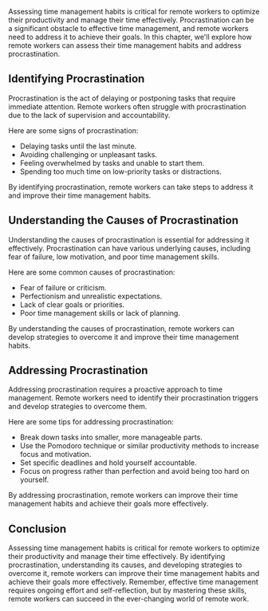 
Assessing time management habits is critical for remote workers to optimize their productivity and manage their time effectively. Procrastination can be a significant obstacle to effective time management, and remote workers need to address it to achieve their goals. In this chapter, we'll explore how remote workers can assess their time management habits and address procrastination.

Identifying Procrastination
---------------------------

Procrastination is the act of delaying or postponing tasks that require immediate attention. Remote workers often struggle with procrastination due to the lack of supervision and accountability.

Here are some signs of procrastination:

- Delaying tasks until the last minute.
- Avoiding challenging or unpleasant tasks.
- Feeling overwhelmed by tasks and unable to start them.
- Spending too much time on low-priority tasks or distractions.

By identifying procrastination, remote workers can take steps to address it and improve their time management habits.

Understanding the Causes of Procrastination
-------------------------------------------

Understanding the causes of procrastination is essential for addressing it effectively. Procrastination can have various underlying causes, including fear of failure, low motivation, and poor time management skills.

Here are some common causes of procrastination:

- Fear of failure or criticism.
- Perfectionism and unrealistic expectations.
- Lack of clear goals or priorities.
- Poor time management skills or lack of planning.

By understanding the causes of procrastination, remote workers can develop strategies to overcome it and improve their time management habits.

Addressing Procrastination
--------------------------

Addressing procrastination requires a proactive approach to time management. Remote workers need to identify their procrastination triggers and develop strategies to overcome them.

Here are some tips for addressing procrastination:

- Break down tasks into smaller, more manageable parts.
- Use the Pomodoro technique or similar productivity methods to increase focus and motivation.
- Set specific deadlines and hold yourself accountable.
- Focus on progress rather than perfection and avoid being too hard on yourself.

By addressing procrastination, remote workers can improve their time management habits and achieve their goals more effectively.

Conclusion
----------

Assessing time management habits is critical for remote workers to optimize their productivity and manage their time effectively. By identifying procrastination, understanding its causes, and developing strategies to overcome it, remote workers can improve their time management habits and achieve their goals more effectively. Remember, effective time management requires ongoing effort and self-reflection, but by mastering these skills, remote workers can succeed in the ever-changing world of remote work.

